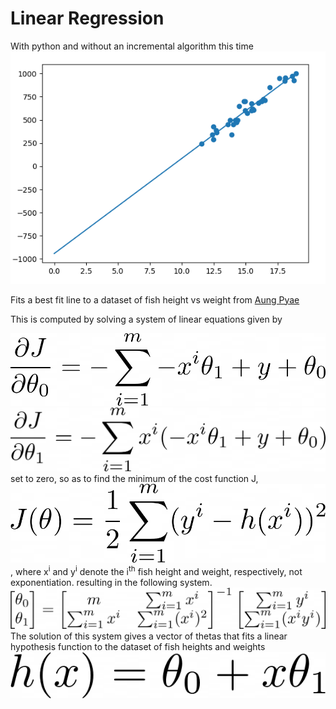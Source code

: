 # Linear Regression
With python and without an incremental algorithm this time
![Regression](screenshot.png)

Fits a best fit line to a dataset of fish height vs weight from [Aung Pyae](https://www.kaggle.com/aungpyaeap/fish-market/data)

This is computed by solving a system of linear equations given by

![partial derivative of cost function w.r.t theta0](djdtheta0.png)
![partial derivative of cost function w.r.t theta1](djdtheta1.png)
set to zero, so as to find the minimum of the cost function J,
![cost function](cost.png),
where x<sup>i</sup> and y<sup>i</sup> denote the i<sup>th</sup> fish height and weight, respectively, not exponentiation.
resulting in the following system.
![resulting system](system.png)
The solution of this system gives a vector of thetas that fits a linear hypothesis function to the dataset of fish heights and weights
![h function](h.png)